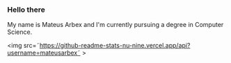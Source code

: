 ### Hello there 
My name is Mateus Arbex and I'm currently pursuing a degree in Computer Science.

<img src=˜https://github-readme-stats-nu-nine.vercel.app/api?username=mateusarbex˜ >
